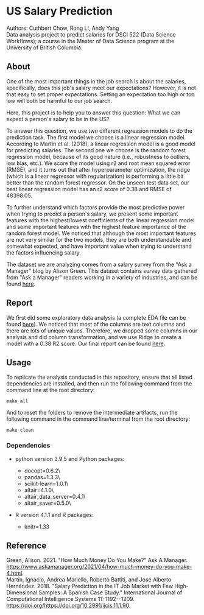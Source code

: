 # US Salary Prediction

Authors: Cuthbert Chow, Rong Li, Andy Yang\
Data analysis project to predict salaries for DSCI 522 (Data Science Workflows); a course in the Master of Data Science program at the University of British Columbia.

## About

One of the most important things in the job search is about the salaries, specifically, does this job's salary meet our expectations? However, it is not that easy to set proper expectations. Setting an expectation too high or too low will both be harmful to our job search.

Here, this project is to help you to answer this question: What we can expect a person's salary to be in the US?

To answer this question, we use two different regression models to do the prediction task. The first model we choose is a linear regression model. According to Martín et al. (2018), a linear regression model is a good model for predicting salaries. The second one we choose is the random forest regression model, because of its good nature (i.e., robustness to outliers, low bias, etc.). We score the model using r2 and root mean squared error (RMSE), and it turns out that after hyperparameter optimization, the ridge (which is a linear regressor with regularization) is performing a little bit better than the random forest regressor. On the unseen test data set, our best linear regression model has an r2 score of 0.38 and RMSE of 48398.05.

To further understand which factors provide the most predictive power when trying to predict a person's salary, we present some important features with the highest/lowest coefficients of the linear regression model and some important features with the highest feature importance of the random forest model. We noticed that although the most important features are not very similar for the two models, they are both understandable and somewhat expected, and have important value when trying to understand the factors influencing salary.

The dataset we are analyzing comes from a salary survey from the "Ask a Manager" blog by Alison Green. This dataset contains survey data gathered from "Ask a Manager" readers working in a variety of industries, and can be found [here](https://raw.githubusercontent.com/rfordatascience/tidytuesday/master/data/2021/2021-05-18/survey.csv).

## Report

We first did some exploratory data analysis (a complete EDA file can be found [here](https://github.com/UBC-MDS/US-Salary-Prediction/blob/main/results/EDA.ipynb)). We noticed that most of the columns are text columns and there are lots of unique values. Therefore, we dropped some columns in our analysis and did column transformation, and we use Ridge to create a model with a 0.38 R2 score. Our final report can be found [here](https://github.com/UBC-MDS/US-Salary-Prediction/blob/main/doc/final_report.md).

## Usage

To replicate the analysis conducted in this repository, ensure that all listed dependencies are installed, and then run the following command from the command line at the root directory:

    make all

And to reset the folders to remove the intermediate artifacts, run the following command in the command line/terminal from the root directory:

    make clean

### Dependencies

-   python version 3.9.5 and Python packages:

    -   docopt=0.6.2\
    -   pandas=1.3.3\
    -   scikit-learn=1.0.1\
    -   altair=4.1.0\
    -   altair_data_server=0.4.1\
    -   altair_saver=0.5.0\

-   R version 4.1.1 and R packages:

    -   knitr=1.33

## Reference

Green, Alison. 2021. "How Much Money Do You Make?" Ask A Manager. <https://www.askamanager.org/2021/04/how-much-money-do-you-make-4.html>.\
Martín, Ignacio, Andrea Mariello, Roberto Battiti, and José Alberto Hernández. 2018. "Salary Prediction in the IT Job Market with Few High-Dimensional Samples: A Spanish Case Study." International Journal of Computational Intelligence Systems 11: 1192--1209. <https://doi.org/https://doi.org/10.2991/ijcis.11.1.90>.

